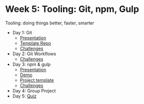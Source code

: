 # Week 5: Tooling: Git, npm, Gulp

Tooling: doing things better, faster, smarter

- Day 1: Git
	- [Presentation](https://docs.google.com/presentation/d/1QjsZpJ7uY3tX9WdiSXrmwnDNYqWG1BwUBgY8Yez86F4/edit?usp=sharing)
	- [Template Repo](https://github.com/develop-me/git-simple)
	- [Challenges](challenges/01/README.md)
- Day 2: Git Workflows
	- [Challenges](challenges/02/README.md)
- Day 3: npm & gulp
	- [Presentation](https://docs.google.com/presentation/d/13nRo3vZhvsJ5YN5QMp3puS7LQBQvj0qPnePJny3RqjY/edit?usp=sharing)
	- [Demo](https://github.com/develop-me/gulp-demo)
	- [Project template](https://github.com/develop-me/gulp-template)
	- [Challenges](challenges/03/README.md)
- Day 4: Group Project
- Day 5: [Quiz](quiz/README.md)
